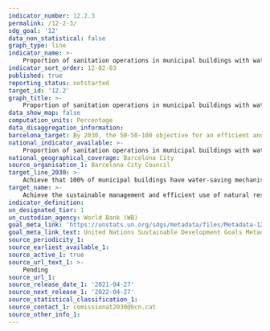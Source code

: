 ```yaml
---
indicator_number: 12.2.3
permalink: /12-2-3/
sdg_goal: '12'
data_non_statistical: false
graph_type: line
indicator_name: >-
    Proportion of sanitation operations in municipal buildings with water-saving mechanisms 
indicator_sort_order: 12-02-03
published: true
reporting_status: notstarted
target_id: '12.2'
graph_title: >-
    Proportion of sanitation operations in municipal buildings with water-saving mechanisms 
data_show_map: false
computation_units: Percentage
data_disaggregation_information: 
barcelona_target: By 2030, the 50-50-100 objective for an efficient and sustainable use of natural resources
national_indicator_available: >-
    Proportion of sanitation operations in municipal buildings with water-saving mechanisms 
national_geographical_coverage: Barcelona City
source_organisation_1: Barcelona City Council
target_line_2030: >-
    Achieve that 100% of municipal buildings have water-saving mechanisms to reduce consumption
target_name: >-
    Achieve the sustainable management and efficient use of natural resources
indicator_definition:
un_designated_tier: 1
un_custodian_agency: World Bank (WB)
goal_meta_link: 'https://unstats.un.org/sdgs/metadata/files/Metadata-12-02-01.pdf'
goal_meta_link_text: United Nations Sustainable Development Goals Metadata (pdf 894kB)
source_periodicity_1: 
source_earliest_available_1: 
source_active_1: true
source_url_text_1: >-
    Pending
source_url_1: 
source_release_date_1: '2021-04-27'
source_next_release_1: '2022-04-27'
source_statistical_classification_1: 
source_contact_1: comissionat2030@bcn.cat
source_other_info_1:
---
```

